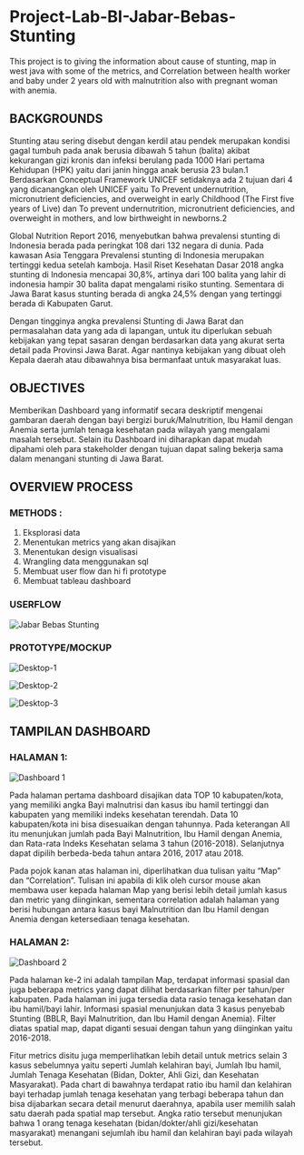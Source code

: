 # Project-Lab-BI-Jabar-Bebas-Stunting
This project is to giving the information about cause of stunting, map in west java with some of the metrics, and Correlation between health worker and baby under 2 years old with malnutrition also with pregnant woman with anemia.

## BACKGROUNDS

Stunting atau sering disebut dengan kerdil atau pendek merupakan kondisi gagal tumbuh pada anak berusia dibawah 5 tahun (balita) akibat kekurangan gizi kronis dan infeksi berulang pada 1000 Hari pertama Kehidupan (HPK) yaitu dari janin hingga anak berusia 23 bulan.1 Berdasarkan Conceptual Framework UNICEF setidaknya ada 2 tujuan dari 4 yang dicanangkan oleh UNICEF yaitu To Prevent undernutrition, micronutrient deficiencies, and overweight in early Childhood (The First five years of Live) dan To prevent undernutrition, micronutrient deficiencies, and overweight in mothers, and low birthweight in newborns.2 

Global Nutrition Report 2016, menyebutkan bahwa prevalensi stunting di Indonesia berada pada peringkat 108 dari 132 negara di dunia. Pada kawasan Asia Tenggara Prevalensi stunting di Indonesia merupakan tertinggi kedua setelah kamboja. Hasil Riset Kesehatan Dasar 2018 angka stunting di Indonesia mencapai 30,8%, artinya dari 100 balita yang lahir di indonesia hampir 30 balita dapat mengalami risiko stunting. Sementara di Jawa Barat kasus stunting berada di angka 24,5% dengan yang tertinggi berada di Kabupaten Garut. 

Dengan tingginya angka prevalensi Stunting di Jawa Barat dan permasalahan data yang ada di lapangan, untuk itu diperlukan sebuah kebijakan yang tepat sasaran dengan berdasarkan data yang akurat serta detail pada Provinsi Jawa Barat.  Agar nantinya kebijakan yang dibuat oleh Kepala daerah atau dibawahnya bisa bermanfaat untuk masyarakat luas. 

## OBJECTIVES
Memberikan Dashboard yang informatif secara deskriptif mengenai gambaran daerah dengan bayi bergizi buruk/Malnutrition, Ibu Hamil dengan Anemia serta jumlah tenaga kesehatan pada wilayah yang mengalami masalah tersebut. Selain itu Dashboard ini diharapkan dapat mudah dipahami oleh para stakeholder dengan tujuan dapat saling bekerja sama dalam menangani stunting di Jawa Barat.

## OVERVIEW PROCESS

### METHODS :
1. Eksplorasi data
2. Menentukan metrics yang akan disajikan
3. Menentukan design visualisasi
4. Wrangling data menggunakan sql
5. Membuat user flow dan hi fi prototype
6. Membuat tableau dashboard

### USERFLOW

![Jabar Bebas Stunting](https://user-images.githubusercontent.com/102465817/189682204-c85ba43a-a35d-4b8e-9b76-52c231f7dd58.jpg)

### PROTOTYPE/MOCKUP
![Desktop-1](https://user-images.githubusercontent.com/102465817/189687232-3122fa8f-bf9a-4606-9e22-fe1dd3ed50b7.png)

![Desktop-2](https://user-images.githubusercontent.com/102465817/189687239-b490cb17-ba4d-45c9-9cf1-4e1ad524f688.png)

![Desktop-3](https://user-images.githubusercontent.com/102465817/189687251-4a2e952d-56fa-4197-a7d9-64097a9b1186.png)

## TAMPILAN DASHBOARD

### HALAMAN 1:

![Dashboard 1](https://user-images.githubusercontent.com/102465817/189687755-d2ca4b96-aa05-49c9-a7f3-0d070b191f6b.png)

Pada halaman pertama dashboard disajikan data TOP 10 kabupaten/kota, yang memiliki angka Bayi malnutrisi dan kasus ibu hamil tertinggi dan kabupaten yang memiliki indeks kesehatan terendah. Data 10 kabupaten/kota ini bisa disesuaikan dengan tahunnya. Pada keterangan All itu menunjukan jumlah pada Bayi Malnutrition, Ibu Hamil dengan Anemia, dan Rata-rata Indeks Kesehatan selama 3 tahun (2016-2018). Selanjutnya dapat dipilih berbeda-beda tahun antara 2016, 2017 atau 2018.

Pada pojok kanan atas halaman ini, diperlihatkan dua tulisan yaitu “Map” dan “Correlation”. Tulisan ini apabila di klik oleh cursor mouse akan membawa user kepada halaman Map yang berisi lebih detail jumlah kasus dan metric yang diinginkan, sementara correlation adalah halaman yang berisi hubungan antara kasus bayi Malnutrition dan Ibu Hamil dengan Anemia dengan ketersediaan tenaga kesehatan.


### HALAMAN 2:

![Dashboard 2](https://user-images.githubusercontent.com/102465817/189689004-d6d0e92e-84a9-42a7-96ec-3ff3eee8e9ea.png)

Pada halaman ke-2 ini adalah tampilan Map, terdapat informasi spasial dan juga beberapa metrics yang dapat dilihat berdasarkan filter  per tahun/per kabupaten. Pada halaman ini juga tersedia data rasio tenaga kesehatan dan ibu hamil/bayi lahir. Informasi spasial menunjukan data 3 kasus penyebab Stunting (BBLR, Bayi Malnutrition, dan Ibu Hamil dengan Anemia). Filter diatas spatial map, dapat diganti sesuai dengan tahun yang diinginkan yaitu 2016-2018.

Fitur metrics disitu juga memperlihatkan lebih detail untuk metrics selain 3 kasus sebelumnya yaitu seperti Jumlah kelahiran bayi, Jumlah Ibu hamil, Jumlah Tenaga Kesehatan (Bidan, Dokter, Ahli Gizi, dan Kesehatan Masyarakat).  Pada chart di bawahnya terdapat ratio ibu hamil dan kelahiran bayi terhadap jumlah tenaga kesehatan yang terbagi beberapa tahun dan bisa dijabarkan secara detail menurut daerahnya, apabila user memilih salah satu daerah pada spatial map tersebut. Angka ratio tersebut menunjukan bahwa 1 orang tenaga kesehatan (bidan/dokter/ahli gizi/kesehatan masyarakat) menangani sejumlah ibu hamil dan kelahiran bayi pada wilayah tersebut.

























